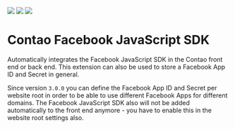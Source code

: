 [![](https://img.shields.io/maintenance/yes/2020.svg)](https://github.com/fritzmg/contao-facebook-js-sdk)
[![](https://img.shields.io/packagist/v/fritzmg/contao-facebook-js-sdk.svg)](https://packagist.org/packages/fritzmg/contao-facebook-js-sdk)
[![](https://img.shields.io/packagist/dt/fritzmg/contao-facebook-js-sdk.svg)](https://packagist.org/packages/fritzmg/contao-facebook-js-sdk)

Contao Facebook JavaScript SDK
=====================

Automatically integrates the Facebook JavaScript SDK in the Contao front end or back end. This extension can also be used to store a Facebook App ID and Secret in general.

Since version `3.0.0` you can define the Facebook App ID and Secret per website root in order to be able to use different Facebook Apps for different domains. The Facebook JavaScript SDK also will not be added automatically to the front end anymore - you have to enable this in the website root settings also.
